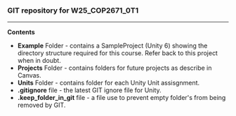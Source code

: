 ### GIT repository for W25_COP2671_0T1
---
**Contents**
- **Example** Folder - contains a SampleProject (Unity 6) showing the directory structure required for this course. 
  Refer back to this project when in doubt.
- **Projects** Folder - contains folders for future projects as describe in Canvas.
- **Units** Folder - contains folder for each Unity Unit assisgnment.
- **.gitignore** file - the latest GIT ignore file for Unity.
- **.keep_folder_in_git** file - a file use to prevent empty folder's from being removed by GIT.